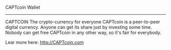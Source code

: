 CAPTcoin Wallet
_______________


CAPTCOIN
The crypto-currency for everyone
CAPTcoin is a peer-to-peer digital currency. Anyone can get its share just by investing some time. Nobody can get free CAPTcoin in any other way, so it's fair for everybody.

Lear more here:
http://CAPTcoin.com
